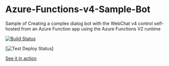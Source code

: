 # Azure-Functions-v4-Sample-Bot
Sample of Creating a complex dialog bot with the WebChat v4 control self-hosted from an Azure Function app using the Azure Functions V2 runtime

[![Build Status](https://williameastbury.visualstudio.com/DemoBotDeploy/_apis/build/status/DemoBotDeploy-Azure%20Functions%20for%20.NET-CI?branchName=master)](https://williameastbury.visualstudio.com/DemoBotDeploy/_build/latest?definitionId=35&branchName=master)

[![Test Deploy Status](https://williameastbury.vsrm.visualstudio.com/_apis/public/Release/badge/aaeec0d6-008f-4b1e-88f1-df2b97a026c4/1/1)]

[See it in action](https://willsbot.azurewebsites.net/)
